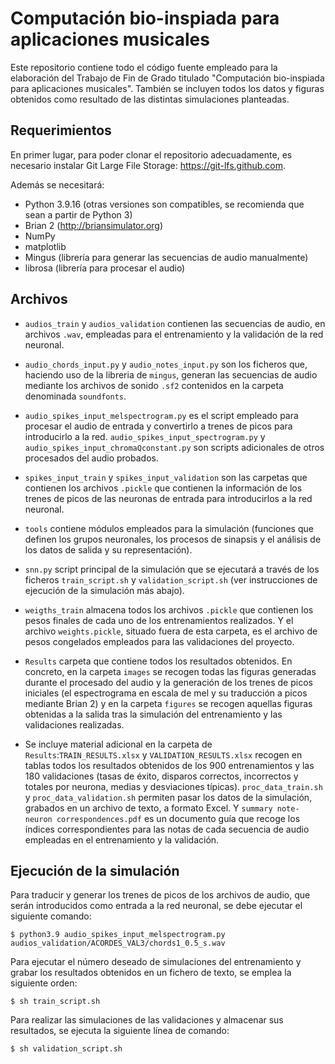 # Computación bio-inspiada para aplicaciones musicales 

Este repositorio contiene todo el código fuente empleado para la elaboración del Trabajo de Fin de Grado titulado "Computación bio-inspiada para aplicaciones musicales". También se incluyen todos los datos y figuras obtenidos como resultado de las distintas simulaciones planteadas.

## Requerimientos

En primer lugar, para poder clonar el repositorio adecuadamente, es necesario instalar Git Large File Storage: <https://git-lfs.github.com>.


Además se necesitará:

* Python 3.9.16 (otras versiones son compatibles, se recomienda que sean a partir de Python 3)
* Brian 2 (http://briansimulator.org)
* NumPy
* matplotlib
* Mingus (librería para generar las secuencias de audio manualmente)
* librosa (librería para procesar el audio)

## Archivos

* `audios_train` y `audios_validation` contienen las secuencias de audio, en archivos `.wav`, empleadas para el entrenamiento y la validación de la red neuronal. 

* `audio_chords_input.py` y `audio_notes_input.py` son los ficheros que, haciendo uso de la libreria de `mingus`, generan las secuencias de audio mediante los archivos de sonido `.sf2` contenidos en la carpeta denominada `soundfonts`.

* `audio_spikes_input_melspectrogram.py` es el script empleado para procesar el audio de entrada y convertirlo a trenes de picos para introducirlo a la red. `audio_spikes_input_spectrogram.py` y `audio_spikes_input_chromaQconstant.py` son scripts adicionales de otros procesados del audio probados.

* `spikes_input_train` y `spikes_input_validation` son las carpetas que contienen los archivos `.pickle` que contienen la información de los trenes de picos de las neuronas de entrada para introducirlos a la red neuronal.

* `tools`  contiene módulos empleados para la simulación (funciones que definen los grupos neuronales, los procesos de sinapsis y el análisis de los datos de salida y su representación).

* `snn.py` script principal de la simulación que se ejecutará a través de los ficheros `train_script.sh` y `validation_script.sh` (ver instrucciones de ejecución de la simulación más abajo).

* `weigths_train` almacena todos los archivos `.pickle` que contienen los pesos finales de cada uno de los entrenamientos realizados. Y el archivo `weights.pickle`, situado fuera de esta carpeta, es el archivo de pesos congelados empleados para las validaciones del proyecto.

* `Results` carpeta que contiene todos los resultados obtenidos. En concreto, en la carpeta `images` se recogen todas las figuras generadas durante el procesado del audio y la generación de los trenes de picos iniciales (el espectrograma en escala de mel y su traducción a picos mediante Brian 2) y en la carpeta `figures` se recogen aquellas figuras obtenidas a la salida tras la simulación del entrenamiento y las validaciones realizadas.

* Se incluye material adicional en la carpeta de `Results`:`TRAIN_RESULTS.xlsx` y `VALIDATION_RESULTS.xlsx` recogen en tablas todos los resultados obtenidos de los 900 entrenamientos y las 180 validaciones (tasas de éxito, disparos correctos, incorrectos y totales por neurona, medias y desviaciones típicas). `proc_data_train.sh` y `proc_data_validation.sh` permiten pasar los datos de la simulación, grabados en un archivo de texto, a formato Excel. Y `summary note-neuron correspondences.pdf` es un documento guía que recoge los índices correspondientes para las notas de cada secuencia de audio empleadas en el entrenamiento y la validación.


## Ejecución de la simulación

Para traducir y generar los trenes de picos de los archivos de audio, que serán introducidos como entrada a la red neuronal, se debe ejecutar el siguiente comando:

`$ python3.9 audio_spikes_input_melspectrogram.py audios_validation/ACORDES_VAL3/chords1_0.5_s.wav`

Para ejecutar el número deseado de simulaciones del entrenamiento y grabar los resultados obtenidos en un fichero de texto, se emplea la siguiente orden:

`$ sh train_script.sh`

Para realizar las simulaciones de las validaciones y almacenar sus resultados, se ejecuta la siguiente línea de comando:

`$ sh validation_script.sh`
